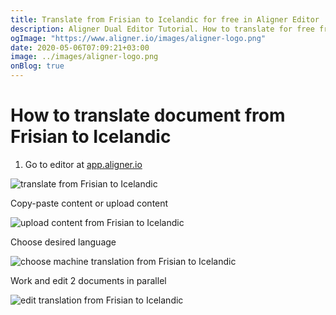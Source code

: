 ```yaml
---
title: Translate from Frisian to Icelandic for free in Aligner Editor
description: Aligner Dual Editor Tutorial. How to translate for free from Frisian to Icelandic. Aligner is multilingual document management platform. 
ogImage: "https://www.aligner.io/images/aligner-logo.png"
date: 2020-05-06T07:09:21+03:00
image: ../images/aligner-logo.png
onBlog: true
---
```


# How to translate document from Frisian to Icelandic

1. Go to editor at [app.aligner.io](https://app.aligner.io "Aligner App web page")

![translate from Frisian to Icelandic](../aligner-blank-editor.png "translate from Frisian to Icelandic")

Copy-paste content or upload content

![upload content from Frisian to Icelandic](../aligner-uploaded-document.png "upload content from Frisian to Icelandic")

Choose desired language

![choose machine translation from Frisian to Icelandic](../aligner-language-dropdown.png "choose machine translation from Frisian to Icelandic")

Work and edit 2 documents in parallel

![edit translation from Frisian to Icelandic](../aligner-double-sitded-editor.png "edit translation from Frisian to Icelandic")

